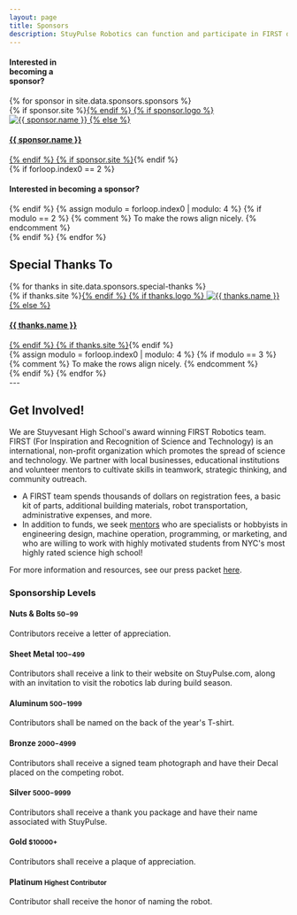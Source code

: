```yaml
---
layout: page
title: Sponsors
description: StuyPulse Robotics can function and participate in FIRST due to the generous support of our many sponsors. All donations support the team and help to keep it running.
---
```

<div class="row">
    <div class="span3 visible-phone sponsor-logo-container">
        <div class="btn become-sponsor" style="width:100; max-width: 400px; margin-top: 10px;">
            <h4>Interested in becoming a sponsor?</h4>
        </div>
    </div>
{% for sponsor in site.data.sponsors.sponsors %}
    <div class="span3 sponsor-logo-container">
        {% if sponsor.site %}<a href="{{ sponsor.site }}">{% endif %}
        {% if sponsor.logo %}
            <img class="sponsor-logo-image" alt="{{ sponsor.name }}" title="{{ sponsor.name }}" src="{{ sponsor.logo }}">
        {% else %}
            <div class="sponsor-text-sponsor-page"><h4><strong>{{ sponsor.name }}</strong></h4></div>
        {% endif %}
        {% if sponsor.site %}</a>{% endif %}
    </div>
    {% if forloop.index0 == 2 %}
        <div class="span3 hidden-phone">
            <div class="btn become-sponsor">
                <h4>Interested in becoming a sponsor?</h4>
            </div>
        </div>
</div>
<div class="row">
    {% endif %}
    {% assign modulo = forloop.index0 | modulo: 4 %}
    {% if modulo == 2 %} {% comment %} To make the rows align nicely. {% endcomment %}
</div>
<div class="row">
    {% endif %}
{% endfor %}
</div>

## Special Thanks To

<div class="row">
{% for thanks in site.data.sponsors.special-thanks %}
    <div class="span3 sponsor-logo-container">
        {% if thanks.site %}<a href="{{ thanks.site }}">{% endif %}
        {% if thanks.logo %}
            <img class="sponsor-logo-image" alt="{{ thanks.name }}" title="{{ thanks.name }}" src="{{ thanks.logo }}">
        {% else %}
            <div class="sponsor-text-sponsor-page"><h4><strong>{{ thanks.name }}</strong></h4></div>
        {% endif %}
        {% if thanks.site %}</a>{% endif %}
    </div>
    {% assign modulo = forloop.index0 | modulo: 4 %}
    {% if modulo == 3 %} {% comment %} To make the rows align nicely. {% endcomment %}
</div>
<div class="row">
    {% endif %}
{% endfor %}
</div>
---

## Get Involved!
We are Stuyvesant High School's award winning FIRST Robotics team.  FIRST (For Inspiration and Recognition of Science and Technology) is an international, non-profit organization which promotes the spread of science and technology. We partner with local businesses, educational institutions and volunteer mentors to cultivate skills in teamwork, strategic thinking, and community outreach.

- A FIRST team spends thousands of dollars on registration fees, a basic kit of parts, additional building materials, robot transportation, administrative expenses, and more.
- In addition to funds, we seek [mentors](/about/mentors/) who are specialists or hobbyists in engineering design, machine operation, programming, or marketing, and who are willing to work with highly motivated students from NYC's most highly rated science high school!

For more information and resources, see our press packet [here](https://stuypulse.nyc3.cdn.digitaloceanspaces.com/site/sponsorships/2018SponsorshipPacket.pdf).

### Sponsorship Levels

#### Nuts &amp; Bolts <small>$50-$99</small>
Contributors receive a letter of appreciation.

#### Sheet Metal <small>$100-$499</small>
Contributors shall receive a link to their website on StuyPulse.com, along with an invitation to visit the robotics lab during build season.

#### Aluminum <small>$500-$1999</small>
Contributors shall be named on the back of the year's T-shirt.

#### Bronze <small>$2000-$4999</small>
Contributors shall receive a signed team photograph and have their Decal placed on the competing robot.

#### Silver <small>$5000-$9999</small>
Contributors shall receive a thank you package and have their name associated with StuyPulse.

#### Gold <small>$10000+</small>
Contributors shall receive a plaque of appreciation.

#### Platinum <small>Highest Contributor</small>
Contributor shall receive the honor of naming the robot.
